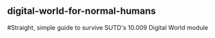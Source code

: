 ## digital-world-for-normal-humans

#Straight, simple guide to survive SUTD's 10.009 Digital World module

